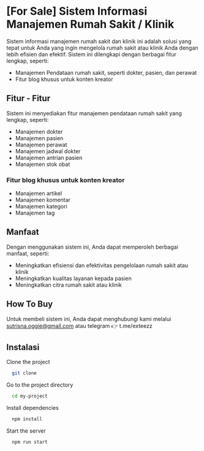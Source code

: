 # [For Sale] Sistem Informasi Manajemen Rumah Sakit / Klinik

Sistem informasi manajemen rumah sakit dan klinik ini adalah solusi yang tepat untuk Anda yang ingin mengelola rumah sakit atau klinik Anda dengan lebih efisien dan efektif. Sistem ini dilengkapi dengan berbagai fitur lengkap, seperti:

* Manajemen Pendataan rumah sakit, seperti dokter, pasien, dan perawat
* Fitur blog khusus untuk konten kreator

## Fitur - Fitur
Sistem ini menyediakan fitur manajemen pendataan rumah sakit yang lengkap, seperti: 

* Manajemen dokter
* Manajemen pasien
* Manajemen perawat
* Manajemen jadwal dokter
* Manajemen antrian pasien
* Manajemen stok obat

### Fitur blog khusus untuk konten kreator

* Manajemen artikel
* Manajemen komentar
* Manajemen kategori
* Manajemen tag

## Manfaat
Dengan menggunakan sistem ini, Anda dapat memperoleh berbagai manfaat, seperti: 

* Meningkatkan efisiensi dan efektivitas pengelolaan rumah sakit atau klinik
* Meningkatkan kualitas layanan kepada pasien
* Meningkatkan citra rumah sakit atau klinik

## How To Buy
Untuk membeli sistem ini, Anda dapat menghubungi kami melalui sutrisna.oggie@gmail.com atau telegram 👉 t.me/exteezz


## Instalasi

Clone the project

```bash
  git clone 
```

Go to the project directory

```bash
  cd my-project
```

Install dependencies

```bash
  npm install
```

Start the server

```bash
  npm run start
```

